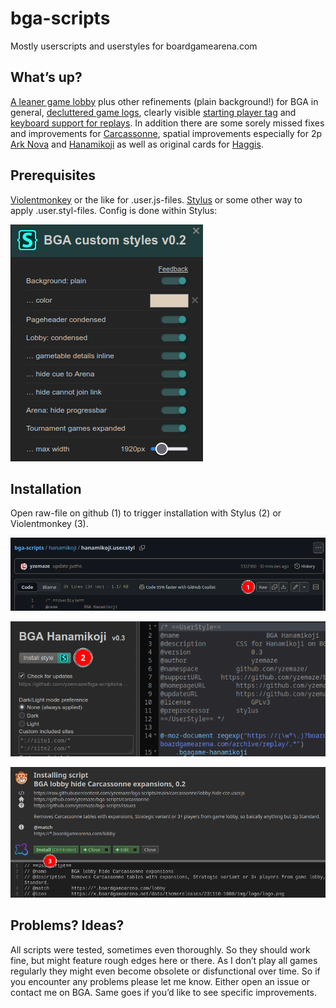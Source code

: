 # bga-scripts
Mostly userscripts and userstyles for boardgamearena.com

## What’s up?
<a href="custom-styles.user.styl">A leaner game lobby</a> plus other refinements (plain background!) for BGA in general, <a href="game-logs-decluttered.user.styl">decluttered game logs</a>, clearly visible <a href="starting-player-tag.user.js">starting player tag</a> and <a href="replay-with-keys.user.js">keyboard support for replays</a>. In addition there are some sorely missed fixes and improvements for <a href="/carcassonne">Carcassonne</a>, spatial improvements especially for 2p <a href="/arknova">Ark Nova</a> and <a href="/hanamikoji">Hanamikoji</a> as well as original cards for <a href="/haggis">Haggis</a>.

## Prerequisites
<a href="https://violentmonkey.github.io/">Violentmonkey</a> or the like for .user.js-files. 
<a href="https://github.com/openstyles/stylus#readme">Stylus</a> or some other way to apply .user.styl-files. Config is done within Stylus:

![screenshot-stylus.png](/img/screenshot-stylus.png?raw=true)

## Installation
Open raw-file on github (1) to trigger installation with Stylus (2) or Violentmonkey (3).

![screenshot-install-github-raw.png](/img/screenshot-install-github-raw.png?raw=true)

![screenshot-install-stylus.png](/img/screenshot-install-stylus.png?raw=true)

![screenshot-install-violentmonkey.png](/img/screenshot-install-violentmonkey.png?raw=true)

## Problems? Ideas?
All scripts were tested, sometimes even thoroughly. So they should work fine, but might feature rough edges here or there. As I don’t play all games regularly they might even become obsolete or disfunctional over time. So if you encounter any problems please let me know. Either open an issue or contact me on BGA. Same goes if you’d like to see specific improvements.
